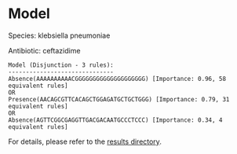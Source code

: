 
# Model

Species: klebsiella pneumoniae

Antibiotic: ceftazidime

```
Model (Disjunction - 3 rules):
------------------------------
Absence(AAAAAAAAAACGGGGGGGGGGGGGGGGGGGG) [Importance: 0.96, 58 equivalent rules]
OR
Presence(AACAGCGTTCACAGCTGGAGATGCTGCTGGG) [Importance: 0.79, 31 equivalent rules]
OR
Absence(AGTTCGGCGAGGTTGACGACAATGCCCTCCC) [Importance: 0.34, 4 equivalent rules]

```

For details, please refer to the [results directory](../../../../../results/scm_b/klebsiella%20pneumoniae/ceftazidime/repeat_1/).

